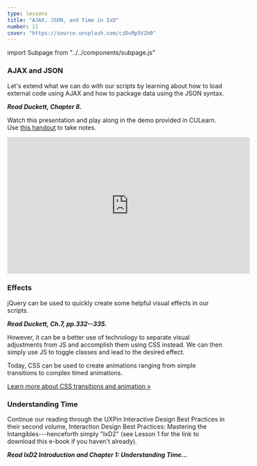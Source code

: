 ```yaml
---
type: lessons
title: "AJAX, JSON, and Time in IxD"
number: 11
cover: "https://source.unsplash.com/czDvRp5V2b0"
---
```

import Subpage from "../../components/subpage.js"

<Subpage slug="ajax-and-json">

### AJAX and JSON

Let's extend what we can do with our scripts by learning about how to load external code using AJAX and how to package data using the JSON syntax.

***Read Duckett, Chapter 8.***

Watch this presentation and play along in the demo provided in CULearn. Use [this handout](/docs/vcd-3650-lesson-11.pdf) to take notes.

<iframe width="560" height="315" src="https://www.youtube.com/embed/X1VDYjCn3vc" frameborder="0" allowfullscreen></iframe>

</Subpage>
<Subpage slug="effects">

### Effects

jQuery can be used to quickly create some helpful visual effects in our scripts.

***Read Duckett, Ch.7, pp.332--335.***

However, it can be a better use of technology to separate visual adjustments from JS and accomplish them using CSS instead. We can then simply use JS to toggle classes and lead to the desired effect.

Today, CSS can be used to create animations ranging from simple transitions to complex timed animations.

[Learn more about CSS transitions and animation &raquo;](http://learn.shayhowe.com/advanced-html-css/transitions-animations/)

</Subpage>
<Subpage slug="understanding-time">

### Understanding Time

Continue our reading through the UXPin Interactive Design Best Practices in their second volume, Interaction Design Best Practices: Mastering the Intangibles---henceforth simply "IxD2" (see Lesson 1 for the link to download this e-book if you haven't already).

***Read IxD2 Introduction and Chapter 1: Understanding Time...***

</Subpage>
